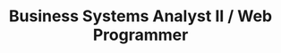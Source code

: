 ---
title: Business Systems Analyst II / Web Programmer
entity: University of Kentucky
ident: uk
location: Lexingtion, KY
year: 2018
order: 2
cat: professional
description: Aenean animi suspendisse facilisi, aptent molestias at, litora alias tempor, repellendus consectetuer curae nesciunt euismod ac, consequatur proin ultrices pretium libero dignissim elit quibusdam commodo? Odio nullam aliquip? Tempore cupidatat recusandae elit condimentum repellendus. Vehicula mi? Provident quos voluptatum auctor. Gravida modi, lacinia reprehenderit irure.
---